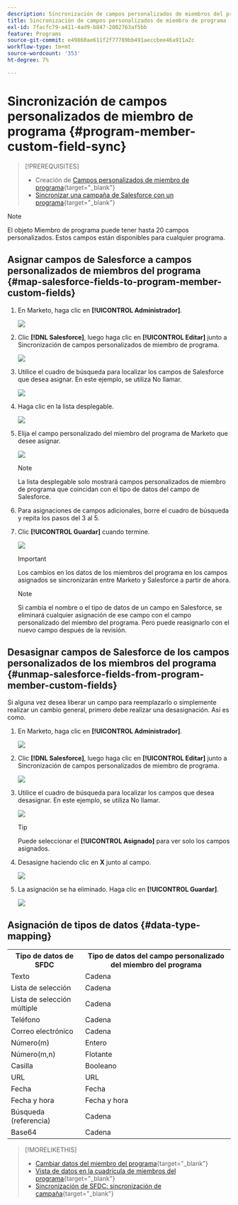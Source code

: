 ```yaml
---
description: Sincronización de campos personalizados de miembros del programa - Documentos de Marketo - Documentación del producto
title: Sincronización de campos personalizados de miembro de programa
exl-id: 7facfc79-a411-4ad9-b847-2002763af5bb
feature: Programs
source-git-commit: e49860ae611f2f77789bb491aeccbee46a911a2c
workflow-type: tm+mt
source-wordcount: '353'
ht-degree: 7%

---
```


# Sincronización de campos personalizados de miembro de programa {#program-member-custom-field-sync}

>[!PREREQUISITES]
>
>* Creación de [Campos personalizados de miembro de programa](/help/marketo/product-docs/core-marketo-concepts/programs/working-with-programs/program-member-custom-fields.md){target="_blank"}
>* [Sincronizar una campaña de Salesforce con un programa](/help/marketo/product-docs/core-marketo-concepts/programs/working-with-programs/sync-an-sfdc-campaign-with-a-program.md){target="_blank"}

>[!NOTE]
>
>El objeto Miembro de programa puede tener hasta 20 campos personalizados. Estos campos están disponibles para cualquier programa.

## Asignar campos de Salesforce a campos personalizados de miembros del programa {#map-salesforce-fields-to-program-member-custom-fields}

1. En Marketo, haga clic en **[!UICONTROL Administrador]**.

   ![](assets/program-member-custom-field-sync-1.png)

1. Clic **[!DNL Salesforce]**, luego haga clic en **[!UICONTROL Editar]** junto a Sincronización de campos personalizados de miembro de programa.

   ![](assets/program-member-custom-field-sync-2.png)

1. Utilice el cuadro de búsqueda para localizar los campos de Salesforce que desea asignar. En este ejemplo, se utiliza No llamar.

   ![](assets/program-member-custom-field-sync-3.png)

1. Haga clic en la lista desplegable.

   ![](assets/program-member-custom-field-sync-4.png)

1. Elija el campo personalizado del miembro del programa de Marketo que desee asignar.

   ![](assets/program-member-custom-field-sync-5.png)

   >[!NOTE]
   >
   >La lista desplegable solo mostrará campos personalizados de miembro de programa que coincidan con el tipo de datos del campo de Salesforce.

1. Para asignaciones de campos adicionales, borre el cuadro de búsqueda y repita los pasos del 3 al 5.

1. Clic **[!UICONTROL Guardar]** cuando termine.

   ![](assets/program-member-custom-field-sync-6.png)

   >[!IMPORTANT]
   >
   >Los cambios en los datos de los miembros del programa en los campos asignados se sincronizarán entre Marketo y Salesforce a partir de ahora.

   >[!NOTE]
   >
   >Si cambia el nombre o el tipo de datos de un campo en Salesforce, se eliminará cualquier asignación de ese campo con el campo personalizado del miembro del programa. Pero puede reasignarlo con el nuevo campo después de la revisión.

## Desasignar campos de Salesforce de los campos personalizados de los miembros del programa {#unmap-salesforce-fields-from-program-member-custom-fields}

Si alguna vez desea liberar un campo para reemplazarlo o simplemente realizar un cambio general, primero debe realizar una desasignación. Así es como.

1. En Marketo, haga clic en **[!UICONTROL Administrador]**.

   ![](assets/program-member-custom-field-sync-7.png)

1. Clic **[!DNL Salesforce]**, luego haga clic en **[!UICONTROL Editar]** junto a Sincronización de campos personalizados de miembro de programa.

   ![](assets/program-member-custom-field-sync-8.png)

1. Utilice el cuadro de búsqueda para localizar los campos que desea desasignar. En este ejemplo, se utiliza No llamar.

   ![](assets/program-member-custom-field-sync-9.png)

   >[!TIP]
   >
   >Puede seleccionar el **[!UICONTROL Asignado]** para ver solo los campos asignados.

1. Desasigne haciendo clic en **X** junto al campo.

   ![](assets/program-member-custom-field-sync-10.png)

1. La asignación se ha eliminado. Haga clic en **[!UICONTROL Guardar]**.

   ![](assets/program-member-custom-field-sync-11.png)

## Asignación de tipos de datos {#data-type-mapping}

<table>
  <colgroup>
    <col/>
    <col/>
  </colgroup>
  <tbody>
    <tr>
      <th>Tipo de datos de SFDC</th>
      <th>Tipo de datos del campo personalizado del miembro del programa</th>
    </tr>
    <tr>
      <td>Texto</td>
      <td>Cadena</td>
    </tr>
    <tr>
      <td>Lista de selección</td>
      <td>Cadena</td>
    </tr>
    <tr>
      <td>Lista de selección múltiple</td>
      <td>Cadena</td>
    </tr>
    <tr>
      <td>Teléfono</td>
      <td>Cadena</td>
    </tr>
    <tr>
      <td>Correo electrónico</td>
      <td>Cadena</td>
    </tr>
    <tr>
      <td>Número(m)</td>
      <td>Entero</td>
    </tr>
    <tr>
      <td>Número(m,n)</td>
      <td>Flotante</td>
    </tr>
    <tr>
      <td>Casilla</td>
      <td>Booleano</td>
    </tr>
    <tr>
      <td>URL</td>
      <td>URL</td>
    </tr>
    <tr>
      <td>Fecha</td>
      <td>Fecha</td>
    </tr>
    <tr>
      <td>Fecha y hora</td>
      <td>Fecha y hora</td>
    </tr>
    <tr>
      <td>Búsqueda (referencia)</td>
      <td>Cadena</td>
    </tr>
    <tr>
      <td>Base64</td>
      <td>Cadena</td>
    </tr>
  </tbody>
</table>

>[!MORELIKETHIS]
>
>* [Cambiar datos del miembro del programa](/help/marketo/product-docs/core-marketo-concepts/smart-campaigns/program-flow-actions/change-program-member-data.md){target="_blank"}
>* [Vista de datos en la cuadrícula de miembros del programa](/help/marketo/product-docs/core-marketo-concepts/programs/working-with-programs/manage-and-view-members.md){target="_blank"}
>* [Sincronización de SFDC: sincronización de campaña](/help/marketo/product-docs/crm-sync/salesforce-sync/sfdc-sync-details/sfdc-sync-campaign-sync.md){target="_blank"}
